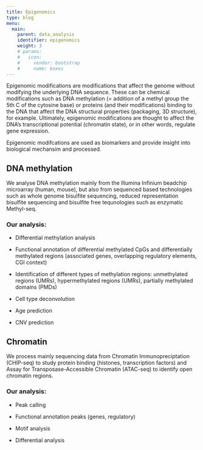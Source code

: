 ```yaml
---
title: Epigenomics
type: blog
menu:
  main:
    parent: data_analysis
    identifier: epigenomics
    weight: 3
    # params:
    #   icon:
    #     vendor: bootstrap
    #     name: boxes
---
```


Epigenomic modifications are modifications that affect the genome without modifying the underlying DNA sequence. These can be chemical modifications such as DNA methylation (= addition of a methyl group the 5th C of the cytosine base) or proteins (and their modifications) binding to the DNA that affect the DNA structural properties (packaging, 3D structure), for example. Ultimately, epigenomic modifications are thought to affect the DNA’s transcriptional potential (chromatin state), or in other words, regulate gene expression.

Epigenomic modifcations are used as biomarkers and provide insight into biological mechansim and processed.

## DNA methylation

We analyse DNA methylation mainly from the Illumina Infinium beadchip microarray (human, mouse), but also from sequenced based technologies such as whole genome bisulfite sequencing, reduced representation bisulfite sequencing and bisulfite free tequnologies such as enzymatic Methyl-seq.

### Our analysis:

- Differential methylation analysis

- Functional annotation of differential methylated CpGs and differentially methylated regions (associated genes, overlapping regulatory elements, CGI context)

- Identification of different types of methylation regions: unmethylated regions (UMRs), hypermethylated regions (UMRs), partially methylated domains (PMDs)

- Cell type deconvolution

- Age prediction

- CNV prediction

## Chromatin

We process mainly sequencing data from Chromatin Immunopreciptation (CHIP-seq) to study protein binding (histones, transcription factors) and Assay for Transposase-Accessible Chromatin (ATAC-seq) to identify open chromatin regions.

### Our analysis:

- Peak calling

- Functional annotation peaks (genes, regulatory)

- Motif analysis

- Differential analysis